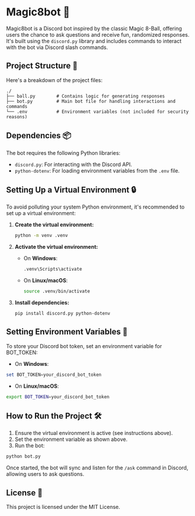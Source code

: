 # Magic8bot 🎱

Magic8bot is a Discord bot inspired by the classic Magic 8-Ball, offering users the chance to ask questions and receive fun, randomized responses. It's built using the `discord.py` library and includes commands to interact with the bot via Discord slash commands.

## Project Structure 📂

Here's a breakdown of the project files:

```
./
├── ball.py        # Contains logic for generating responses
├── bot.py         # Main bot file for handling interactions and commands
└── .env           # Environment variables (not included for security reasons)
```

## Dependencies 📦

The bot requires the following Python libraries:
- `discord.py`: For interacting with the Discord API.
- `python-dotenv`: For loading environment variables from the `.env` file.

## Setting Up a Virtual Environment 🔒

To avoid polluting your system Python environment, it's recommended to set up a virtual environment:

1. **Create the virtual environment:**
   ```bash
   python -m venv .venv
   ```

2. **Activate the virtual environment:**
   - On **Windows**:
     ```bash
     .venv\Scripts\activate
     ```
   - On **Linux/macOS**:
     ```bash
     source .venv/bin/activate
     ```

3. **Install dependencies:**
   ```bash
   pip install discord.py python-dotenv
   ```

## Setting Environment Variables 🔑

To store your Discord bot token, set an environment variable for BOT_TOKEN:

- On **Windows**:

```powershell
set BOT_TOKEN=your_discord_bot_token
```

- On **Linux/macOS**:

```bash
export BOT_TOKEN=your_discord_bot_token
```

## How to Run the Project 🛠️

1. Ensure the virtual environment is active (see instructions above).
2. Set the environment variable as shown above.
3. Run the bot:

```bash
python bot.py
```


Once started, the bot will sync and listen for the `/ask` command in Discord, allowing users to ask questions.

## License 📜

This project is licensed under the MIT License.